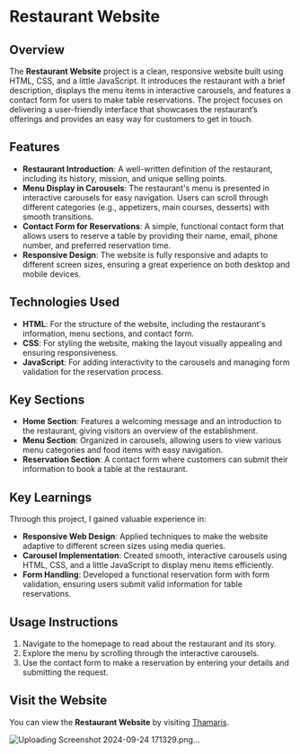 # Restaurant Website

## Overview
The **Restaurant Website** project is a clean, responsive website built using HTML, CSS, and a little JavaScript. It introduces the restaurant with a brief description, displays the menu items in interactive carousels, and features a contact form for users to make table reservations. The project focuses on delivering a user-friendly interface that showcases the restaurant’s offerings and provides an easy way for customers to get in touch.

## Features
- **Restaurant Introduction**: A well-written definition of the restaurant, including its history, mission, and unique selling points.
- **Menu Display in Carousels**: The restaurant's menu is presented in interactive carousels for easy navigation. Users can scroll through different categories (e.g., appetizers, main courses, desserts) with smooth transitions.
- **Contact Form for Reservations**: A simple, functional contact form that allows users to reserve a table by providing their name, email, phone number, and preferred reservation time.
- **Responsive Design**: The website is fully responsive and adapts to different screen sizes, ensuring a great experience on both desktop and mobile devices.

## Technologies Used
- **HTML**: For the structure of the website, including the restaurant's information, menu sections, and contact form.
- **CSS**: For styling the website, making the layout visually appealing and ensuring responsiveness.
- **JavaScript**: For adding interactivity to the carousels and managing form validation for the reservation process.

## Key Sections
- **Home Section**: Features a welcoming message and an introduction to the restaurant, giving visitors an overview of the establishment.
- **Menu Section**: Organized in carousels, allowing users to view various menu categories and food items with easy navigation.
- **Reservation Section**: A contact form where customers can submit their information to book a table at the restaurant.
  
## Key Learnings
Through this project, I gained valuable experience in:
- **Responsive Web Design**: Applied techniques to make the website adaptive to different screen sizes using media queries.
- **Carousel Implementation**: Created smooth, interactive carousels using HTML, CSS, and a little JavaScript to display menu items efficiently.
- **Form Handling**: Developed a functional reservation form with form validation, ensuring users submit valid information for table reservations.
  
## Usage Instructions
1. Navigate to the homepage to read about the restaurant and its story.
2. Explore the menu by scrolling through the interactive carousels.
3. Use the contact form to make a reservation by entering your details and submitting the request.

## Visit the Website
You can view the **Restaurant Website** by visiting [Thamaris](https://bilalben23.github.io/Thamaris/).

![Uploading Screenshot 2024-09-24 171329.png…]()

